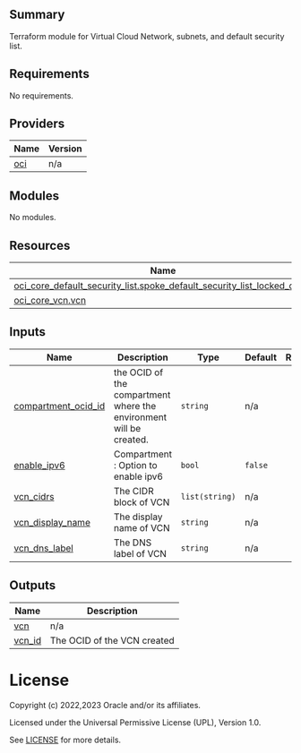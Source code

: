 ## Summary
Terraform module for Virtual Cloud Network, subnets, and default security list.

<!-- BEGIN_TF_DOCS -->
## Requirements

No requirements.

## Providers

| Name | Version |
|------|---------|
| <a name="provider_oci"></a> [oci](#provider\_oci) | n/a |

## Modules

No modules.

## Resources

| Name | Type |
|------|------|
| [oci_core_default_security_list.spoke_default_security_list_locked_down](https://registry.terraform.io/providers/oracle/oci/latest/docs/resources/core_default_security_list) | resource |
| [oci_core_vcn.vcn](https://registry.terraform.io/providers/oracle/oci/latest/docs/resources/core_vcn) | resource |

## Inputs

| Name | Description | Type | Default | Required |
|------|-------------|------|---------|:--------:|
| <a name="input_compartment_ocid_id"></a> [compartment\_ocid\_id](#input\_compartment\_ocid\_id) | the OCID of the compartment where the environment will be created. | `string` | n/a | yes |
| <a name="input_enable_ipv6"></a> [enable\_ipv6](#input\_enable\_ipv6) | Compartment : Option to enable ipv6 | `bool` | `false` | no |
| <a name="input_vcn_cidrs"></a> [vcn\_cidrs](#input\_vcn\_cidrs) | The CIDR block of VCN | `list(string)` | n/a | yes |
| <a name="input_vcn_display_name"></a> [vcn\_display\_name](#input\_vcn\_display\_name) | The display name of VCN | `string` | n/a | yes |
| <a name="input_vcn_dns_label"></a> [vcn\_dns\_label](#input\_vcn\_dns\_label) | The DNS label of VCN | `string` | n/a | yes |

## Outputs

| Name | Description |
|------|-------------|
| <a name="output_vcn"></a> [vcn](#output\_vcn) | n/a |
| <a name="output_vcn_id"></a> [vcn\_id](#output\_vcn\_id) | The OCID of the VCN created |
<!-- END_TF_DOCS -->

# License

Copyright (c) 2022,2023 Oracle and/or its affiliates.

Licensed under the Universal Permissive License (UPL), Version 1.0.

See [LICENSE](./LICENSE) for more details.
